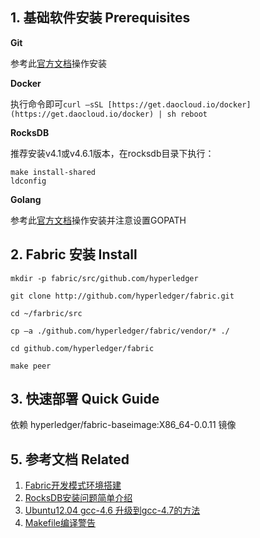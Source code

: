 ## 1. 基础软件安装 Prerequisites

**Git**

参考此[官方文档](https://git-scm.com/book/en/v2/Getting-Started-Installing-Git)操作安装

**Docker**

执行命令即可`curl –sSL [https://get.daocloud.io/docker](https://get.daocloud.io/docker) | sh reboot`

**RocksDB**

推荐安装v4.1或v4.6.1版本，在rocksdb目录下执行：

```shell
make install-shared
ldconfig
```

**Golang**

参考此[官方文档](https://golang.org/doc/install)操作安装并注意设置GOPATH

## 2. Fabric 安装 Install

```shell
mkdir -p fabric/src/github.com/hyperledger

git clone http://github.com/hyperledger/fabric.git

cd ~/farbric/src

cp –a ./github.com/hyperledger/fabric/vendor/* ./

cd github.com/hyperledger/fabric

make peer

```

## 3. 快速部署 Quick Guide

依赖 hyperledger/fabric-baseimage:X86_64-0.0.11 镜像



## 5. 参考文档 Related

1. [Fabric开发模式环境搭建](https://g2ex.github.io/2016/11/26/Fabric-Deployment-and-Chaincode-Setup/)
2. [RocksDB安装问题简单介绍](http://www.cnblogs.com/shuren/p/3981744.html)
3. [Ubuntu12.04 gcc-4.6 升级到gcc-4.7的方法](http://highlightz.blog.163.com/blog/static/23801000420141115103727888/)
4. [Makefile编译警告](http://stackoverflow.com/questions/23281050/makefile-warning-warning-file-main-cpp-has-modification-time-2-1e04-s-in-th)



